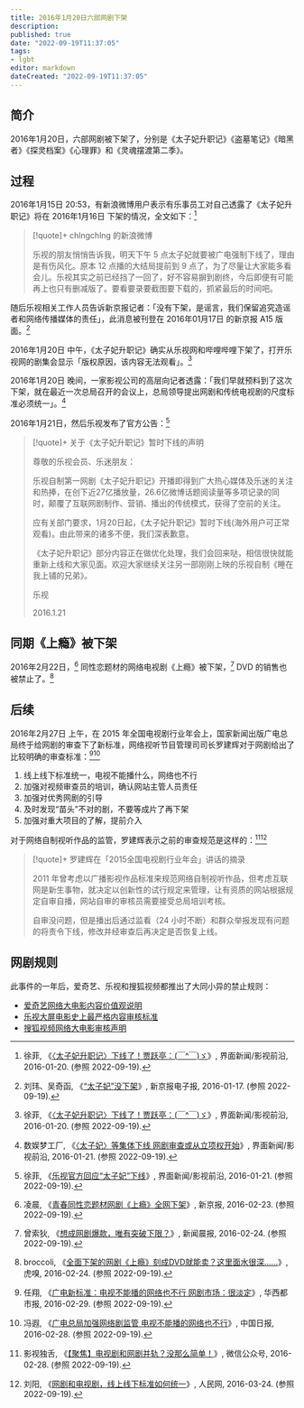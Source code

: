 ```yaml
---
title: 2016年1月20日六部网剧下架
description:
published: true
date: "2022-09-19T11:37:05"
tags:
- lgbt
editor: markdown
dateCreated: "2022-09-19T11:37:05"
---
```


## 简介

2016年1月20日，六部网剧被下架了，分别是《太子妃升职记》《盗墓笔记》《暗黑者》《探灵档案》《心理罪》和《灵魂摆渡第二季》。

## 过程

2016年1月15日 20:53，有新浪微博用户表示有乐事员工对自己透露了《太子妃升职记》将在 2016年1月16日 下架的情况，全文如下：[^516145]

[^516145]: 徐菲, 《[〈太子妃升职记〉下线了！贾跃亭：(￣^￣)ゞ](https://web.archive.org/web/20160224222124/http://www.jiemian.com/article/516145.html)》, 界面新闻/影视前沿, 2016-01-20. (参照 2022-09-19).

> [!quote]+ chlngchlng 的新浪微博
>
> 乐视的朋友悄悄告诉我，明天下午 5 点太子妃就要被广电强制下线了，理由是有伤风化。原本 12 点播的大结局提前到 9 点了，为了尽量让大家能多看会儿。乐视其实之前已经挡了一回了，好不容易摒到剧终，今后即便有可能再上也只有删减版了。要看要录要截图要下载的，抓紧最后的时间吧。

随后乐视相关工作人员告诉新京报记者：「没有下架，是谣言，我们保留追究造谣者和网络传播媒体的责任」，此消息被刊登在 2016年01月17日 的新京报 A15 版面。[^18906]

[^18906]: 刘玮、吴奇函, 《[“太子妃”没下架](https://web.archive.org/web/20220919034529/https://epaper.bjnews.com.cn/html/2016-01/17/content_618906.htm)》, 新京报电子报, 2016-01-17. (参照 2022-09-19).

2016年1月20日 中午，《太子妃升职记》确实从乐视网和哔哩哔哩下架了，打开乐视网的剧集会显示「版权原因，该内容无法观看」。[^516145]

2016年1月20日 晚间，一家影视公司的高层向记者透露：「我们早就预料到了这次下架，就在最近一次总局召开的会议上，总局领导提出网剧和传统电视剧的尺度标准必须统一」。[^517479]

[^517479]: 数娱梦工厂, 《[〈太子妃〉等集体下线 网剧审查或从立项权开始](https://web.archive.org/web/20160127020413/http://www.jiemian.com/article/517479.html)》, 界面新闻/影视前沿, 2016-01-21. (参照 2022-09-19).

2016年1月21日，然后乐视发布了官方公告：[^518365]

[^518365]: 徐菲, 《[乐视官方回应“太子妃”下线](https://web.archive.org/web/20220919031853/https://www.jiemian.com/article/518365.html)》, 界面新闻/影视前沿, 2016-01-21. (参照 2022-09-19).

> [!quote]+ 关于《太子妃升职记》暂时下线的声明
>
> 尊敬的乐视会员、乐迷朋友：
>
> 乐视自制第一网剧《太子妃升职记》开播即得到广大热心媒体及乐迷的关注和热捧，在创下近27亿播放量，26.6亿微博话题阅读量等多项记录的同时，颠覆了互联网剧制作、营销、播出的传统模式，获得了空前的关注。
>
> 应有关部门要求，1月20日起，《太子妃升职记》暂时下线(海外用户可正常观看)。由此带来的诸多不便，我们深表歉意。 
>
> 《太子妃升职记》部分内容正在做优化处理，我们会回来哒，相信很快就能重新上线和大家见面。欢迎大家继续关注另一部刚刚上映的乐视自制《睡在我上铺的兄弟》。
>
> 乐视
>
> 2016.1.21

## 同期《上瘾》被下架

2016年2月22日，[^xjb223] 同性恋题材的网络电视剧《上瘾》被下架，[^xwcb224] DVD 的销售也被禁止了。[^hx224]

[^xjb223]: 凌晨, 《[青春同性恋题材网剧《上瘾》全网下架](https://web.archive.org/web/20220919045150/https://www.bjnews.com.cn/detail/155150202014246.html)》, 新京报, 2016-02-23. (参照 2022-09-19).

[^xwcb224]: 曾索狄, 《[想成网剧爆款，唯有突破下限？](https://web.archive.org/web/20160225102840/http://www.jfdaily.com/wenyu/bw/201602/t20160224_2138422.html)》, 新闻晨报, 2016-02-24. (参照 2022-09-19).

[^hx224]: broccoli, 《[全面下架的网剧《上瘾》刻成DVD就能卖？这里面水很深……](https://web.archive.org/web/20160617192010/http://www.huxiu.com/article/139962.html)》, 虎嗅, 2016-02-24. (参照 2022-09-19).

## 后续

2016年2月27日 上午，在 2015 年全国电视剧行业年会上，国家新闻出版广电总局终于给网剧的审查下了新标准，网络视听节目管理司司长罗建辉对于网剧给出了比较明确的审查标准：[^hx227][^74259]

[^hx227]: 任翔, 《[广电新标准：电视不能播的网络也不行 网剧市场：很淡定](http://news.huaxi100.com/index.php?m=content&c=index&a=show&catid=248&id=745628)》, 华西都市报, 2016-02-29. (参照 2022-09-19).

[^74259]: 冯遐, 《[广电总局加强网络剧监管 电视不能播的网络也不行](https://web.archive.org/web/20220919043339/https://covid-19.chinadaily.com.cn/micro-reading/dzh/2016-02-28/content_14574259.html)》, 中国日报, 2016-02-28. (参照 2022-09-19).

1.  线上线下标准统一，电视不能播什么，网络也不行
2.  加强对视频审查员的培训，确认网站主管人员责任
3.  加强对优秀网剧的引导
4.  及时发现“苗头”不对的剧，不要等成片了再下架
5.  加强对重大项目的了解，提前介入

对于网络自制视听作品的监管，罗建辉表示之前的审查规范是这样的：[^410WP][^23584]

[^410WP]: 影视独舌, 《[【聚焦】电视剧和网剧并轨？没那么简单！](https://archive.ph/410WP "https://mp.weixin.qq.com/s?__biz=MjM5NzA5MzA3NQ==&idx=2&mid=403462959&sn=5ef972fd794eb36fb3e5cfba11f3d89d")》, 微信公众号, 2016-02-28. (参照 2022-09-19).

[^23584]: 刘阳, 《[网剧和电视剧，线上线下标准如何统一](https://web.archive.org/web/20210725194354/https://media.people.com.cn/n1/2016/0324/c14677-28223584.html)》, 人民网, 2016-03-24. (参照 2022-09-19).

> [!quote]+ 罗建辉在「2015全国电视剧行业年会」讲话的摘录
>
> 2011 年曾考虑以广播影视作品标准来规范网络自制视听作品，但考虑互联网是新生事物，就决定以创新性的试行规定来管理，让有资质的网站根据规定自审自播，网站自审的审核员需要接受总局培训考核。
>
> 自审没问题，但是播出后通过监看（24 小时不断）和群众举报发现有问题的将责令下线，修改并经审查后再决定是否恢复上线。

## 网剧规则

此事件的一年后，爱奇艺、乐视和搜狐视频都推出了大同小异的禁止规则：

+   [爱奇艺网络大电影内容价值观说明](/rule/网站规范/爱奇艺网络大电影内容价值观说明.md)
+   [乐视大屏电影史上最严格内容审核标准](/rule/网站规范/乐视大屏电影史上最严格内容审核标准.md)
+   [搜狐视频网络大电影审核声明](/rule/网站规范/搜狐视频网络大电影审核声明.md)